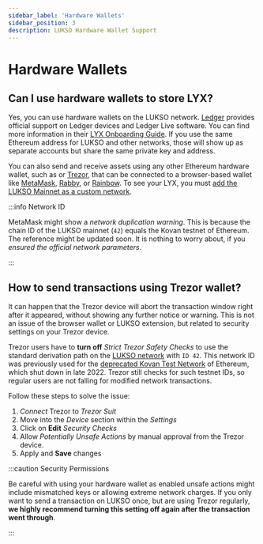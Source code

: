 ```yaml
---
sidebar_label: 'Hardware Wallets'
sidebar_position: 3
description: LUKSO Hardware Wallet Support
---
```


# Hardware Wallets

## Can I use hardware wallets to store LYX?

Yes, you can use hardware wallets on the LUKSO network. [Ledger](https://www.ledger.com/) provides official support on Ledger devices and Ledger Live software. You can find more information in their [LYX Onboarding Guide](https://support.ledger.com/hc/en-us/articles/15847276545053). If you use the same Ethereum address for LUKSO and other networks, those will show up as separate accounts but share the same private key and address.

You can also send and receive assets using any other Ethereum hardware wallet, such as or [Trezor](https://trezor.io/), that can be connected to a browser-based wallet like [MetaMask](https://metamask.io/), [Rabby](https://rabby.io/), or [Rainbow](https://rainbow.me/). To see your LYX, you must [add the LUKSO Mainnet as a custom network](https://docs.lukso.tech/networks/mainnet/parameters#add-lukso-to-wallets).

:::info Network ID

MetaMask might show a _network duplication warning_. This is because the chain ID of the LUKSO mainnet (`42`) equals the Kovan testnet of Ethereum. The reference might be updated soon. It is nothing to worry about, if you _ensured the official network parameters_.

:::

## How to send transactions using Trezor wallet?

It can happen that the Trezor device will abort the transaction window right after it appeared, without showing any further notice or warning. This is not an issue of the browser wallet or LUKSO extension, but related to security settings on your Trezor device.

Trezor users have to **turn off** _Strict Trezor Safety Checks_ to use the standard derivation path on the [LUKSO network](https://docs.lukso.tech/networks/mainnet/parameters/) with `ID 42`. This network ID was previously used for the [deprecated Kovan Test Network](https://etherworld.co/2022/05/04/ethereum-testnets-after-the-merge/) of Ethereum, which shut down in late 2022. Trezor still checks for such testnet IDs, so regular users are not falling for modified network transactions.

Follow these steps to solve the issue:

1. _Connect_ Trezor to _Trezor Suit_
2. Move into the _Device_ section within the _Settings_
3. Click on **Edit** _Security Checks_
4. Allow _Potentially Unsafe Actions_ by manual approval from the Trezor device.
5. Apply and **Save** changes

:::caution Security Permissions

Be careful with using your hardware wallet as enabled unsafe actions might include mismatched keys or allowing extreme network charges. If you only want to send a transaction on LUKSO once, but are using Trezor regularly, **we highly recommend turning this setting off again after the transaction went through**.

:::
